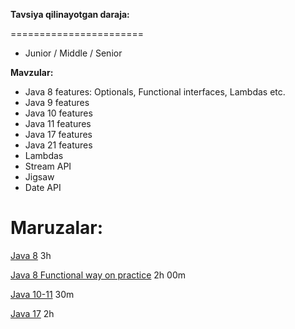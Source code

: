 **Tavsiya qilinayotgan daraja:** 

=======================
- Junior / Middle / Senior

**Mavzular:** 
- Java 8 features: Optionals, Functional interfaces, Lambdas etc.
- Java 9 features
- Java 10 features
- Java 11 features
- Java 17 features
- Java 21 features
- Lambdas
- Stream API
- Jigsaw
- Date API

**Maruzalar**:
=======================

[Java 8](https://www.lynda.com/Java-tutorials/Learning-Java-8/184457-2.html?srchtrk=index%3a2%0alinktypeid%3a2%0aq%3aJava+8%0apage%3a1%0as%3arelevance%0asa%3atrue%0aproducttypeid%3a2) 3h

[Java 8 Functional way on practice](https://www.youtube.com/watch?v=zolbIZS4SRQ) 2h 00m

[Java 10-11](https://www.lynda.com/Java-tutorials/First-Look-Java-10-Java-11/774904-2.html?srchtrk=index%3a1%0alinktypeid%3a2%0aq%3aJava+10%0apage%3a1%0as%3arelevance%0asa%3atrue%0aproducttypeid%3a2) 30m

[Java 17](https://www.linkedin.com/learning/learning-java-17/learn-java-code?u=2113185) 2h
